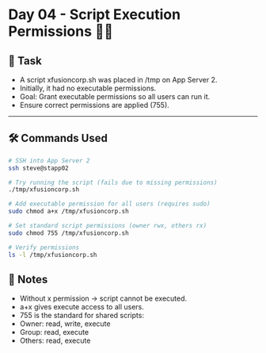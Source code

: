# Day 04 - Script Execution Permissions 📜🔐

## 📌 Task
- A script xfusioncorp.sh was placed in /tmp on App Server 2.
- Initially, it had no executable permissions.
- Goal: Grant executable permissions so all users can run it.
- Ensure correct permissions are applied (755).
---

## 🛠️ Commands Used

```bash
# SSH into App Server 2
ssh steve@stapp02

# Try running the script (fails due to missing permissions)
./tmp/xfusioncorp.sh

# Add executable permission for all users (requires sudo)
sudo chmod a+x /tmp/xfusioncorp.sh

# Set standard script permissions (owner rwx, others rx)
sudo chmod 755 /tmp/xfusioncorp.sh

# Verify permissions
ls -l /tmp/xfusioncorp.sh

```

## 📝 Notes
- Without x permission → script cannot be executed.
- a+x gives execute access to all users.
- 755 is the standard for shared scripts:
- Owner: read, write, execute
- Group: read, execute
- Others: read, execute
